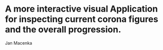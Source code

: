 # A more interactive visual Application for inspecting current corona figures and the overall progression.

Jan Macenka
